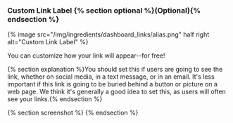 
### Custom Link Label {% section optional %}(Optional){% endsection %}

{% image src="/img/ingredients/dashboard_links/alias.png" half right alt="Custom Link Label" %}

You can customize how your link will appear--for free!

{% section explanation %}You should set this if users are going to see the link, whether on social media, in a text message, or in an email. It's less important if this link is going to be buried behind a button or picture on a web page. We think it's generally a good idea to set this, as users will often see your links.{% endsection %}

{% section screenshot %}
{% endsection %}
